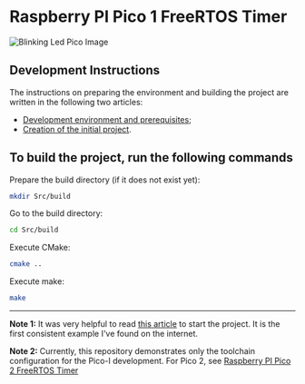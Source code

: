 # Raspberry PI Pico 1 FreeRTOS Timer

![Blinking Led Pico Image](Doc/Img/PT-001-01-pico-blink.gif)

## Development Instructions

The instructions on preparing the environment and building the project are written in the following two articles:

- [Development environment and prerequisites](Doc/Tag/Tag-00-Preparations.md);
- [Creation of the initial project](Doc/Tag/Tag-01-Project-Tepmlate.md).

## To build the project, run the following commands

Prepare the build directory (if it does not exist yet):

```bash
mkdir Src/build
```

Go to the build directory:

```bash
cd Src/build
```

Execute CMake:

```bash
cmake ..
```

Execute make:

```bash
make
```

---

**Note 1:** It was very helpful to read [this article](https://embeddedcomputing.com/technology/open-source/linux-freertos-related/using-freertos-with-the-raspberry-pi-pico) to start the project. It is the first consistent example I've found on the internet.

**Note 2:** Currently, this repository demonstrates only the toolchain configuration for the Pico-I development. For Pico 2, see [Raspberry PI Pico 2 FreeRTOS Timer](https://github.com/K-S-K/Pico-Timer-2)
